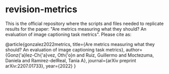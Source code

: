 # revision-metrics

This is the official repository where the scripts and files needed to replicate results for the paper: "Are metrics measuring what they should? An evaluation of image captioning task metrics". Please cite as:

@article{gonzalez2022metrics,
  title={Are metrics measuring what they should? An evaluation of image captioning task metrics},
  author={Gonz{\'a}lez-Ch{\'a}vez, Oth{\'o}n and Ruiz, Guillermo and Moctezuma, Daniela and Ramirez-delReal, Tania A},
  journal={arXiv preprint arXiv:2207.01733},
  year={2022}
}

